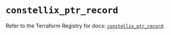 # `constellix_ptr_record`

Refer to the Terraform Registry for docs: [`constellix_ptr_record`](https://registry.terraform.io/providers/constellix/constellix/0.4.6/docs/resources/ptr_record).
